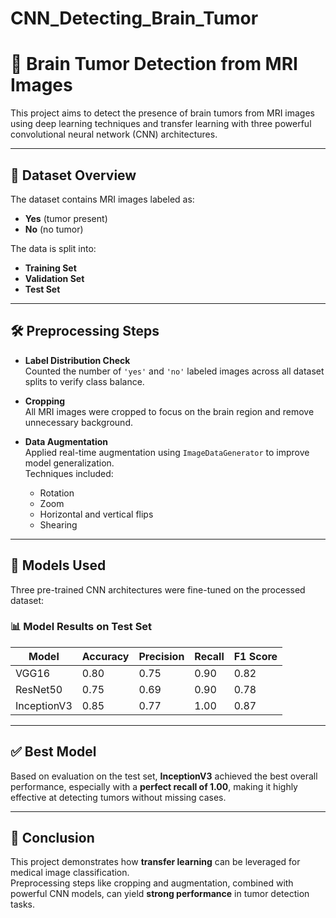 # CNN_Detecting_Brain_Tumor

# 🧠 Brain Tumor Detection from MRI Images

This project aims to detect the presence of brain tumors from MRI images using deep learning techniques and transfer learning with three powerful convolutional neural network (CNN) architectures.

---

## 📁 Dataset Overview

The dataset contains MRI images labeled as:

- **Yes** (tumor present)  
- **No** (no tumor)

The data is split into:
- **Training Set**
- **Validation Set**
- **Test Set**

---

## 🛠 Preprocessing Steps

- **Label Distribution Check**  
  Counted the number of `'yes'` and `'no'` labeled images across all dataset splits to verify class balance.

- **Cropping**  
  All MRI images were cropped to focus on the brain region and remove unnecessary background.

- **Data Augmentation**  
  Applied real-time augmentation using `ImageDataGenerator` to improve model generalization.  
  Techniques included:
  - Rotation
  - Zoom
  - Horizontal and vertical flips
  - Shearing

---

## 🤖 Models Used

Three pre-trained CNN architectures were fine-tuned on the processed dataset:

### 📊 Model Results on Test Set

| **Model**     | **Accuracy** | **Precision** | **Recall** | **F1 Score** |
|---------------|--------------|---------------|------------|--------------|
| VGG16         | 0.80         | 0.75          | 0.90       | 0.82         |
| ResNet50      | 0.75         | 0.69          | 0.90       | 0.78         |
| InceptionV3   | 0.85         | 0.77          | 1.00       | 0.87         |

---

## ✅ Best Model

Based on evaluation on the test set, **InceptionV3** achieved the best overall performance, especially with a **perfect recall of 1.00**, making it highly effective at detecting tumors without missing cases.

---

## 📌 Conclusion

This project demonstrates how **transfer learning** can be leveraged for medical image classification.  
Preprocessing steps like cropping and augmentation, combined with powerful CNN models, can yield **strong performance** in tumor detection tasks.

